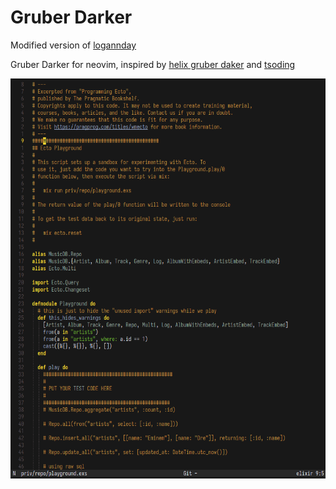 # Gruber Darker

Modified version of [logannday](https://github.com/logannday/gruber-darker-nvim)

Gruber Darker for neovim, inspired by [helix gruber daker](https://github.com/furtidev/gruber-darker-helix) and [tsoding](https://github.com/rexim/gruber-darker-theme)


![Screenshot](./screenshot.png)
